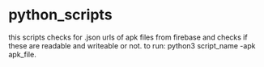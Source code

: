 # python_scripts

this scripts checks for .json urls of apk files from firebase and checks if these are readable and writeable or not.
to run:
python3 script_name -apk apk_file.
